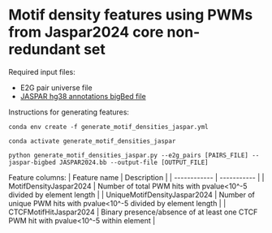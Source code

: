 # Motif density features using PWMs from Jaspar2024 core non-redundant set

Required input files:
- E2G pair universe file
- [JASPAR hg38 annotations bigBed file](https://hgdownload.soe.ucsc.edu/gbdb/hg38/jaspar/JASPAR2024.bb)

Instructions for generating features:

```
conda env create -f generate_motif_densities_jaspar.yml

conda activate generate_motif_densities_jaspar

python generate_motif_densities_jaspar.py --e2g_pairs [PAIRS_FILE] --jaspar-bigbed JASPAR2024.bb --output-file [OUTPUT_FILE]
```

Feature columns:
| Feature name | Description |
| ------------ | ----------- |
| MotifDensityJaspar2024 | Number of total PWM hits with pvalue<10^-5 divided by element length |
| UniqueMotifDensityJaspar2024 | Number of unique PWM hits with pvalue<10^-5 divided by element length |
| CTCFMotifHitJaspar2024 | Binary presence/absence of at least one CTCF PWM hit with pvalue<10^-5 within element |